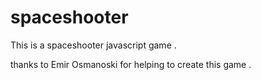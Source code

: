 # spaceshooter
This is a spaceshooter javascript game .


thanks to Emir Osmanoski for helping to create this game . 
